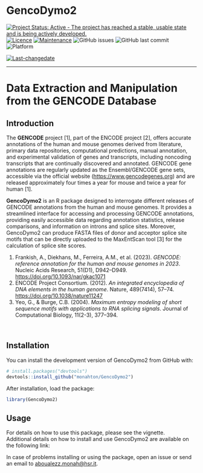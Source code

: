 
<!-- README.md is generated from README.Rmd. Please edit that file -->

# GencoDymo2

<!-- badges: start -->

[![Project Status: Active - The project has reached a stable, usable
state and is being actively
developed.](http://www.repostatus.org/badges/latest/active.svg)](http://www.repostatus.org/#active)
[![Licence](https://img.shields.io/badge/licence-GPL--3-blue.svg)](https://www.gnu.org/licenses/gpl-3.0.en.html)
[![Maintenance](https://img.shields.io/badge/Maintained%3F-yes-green.svg)](https://github.com/monahton)
![GitHub
issues](https://img.shields.io/github/issues/monahton/GencoDymo2)
![GitHub last
commit](https://img.shields.io/github/last-commit/monahton/GencoDymo2)
![Platform](https://img.shields.io/badge/platform-all-green)

[![Last-changedate](https://img.shields.io/badge/last%20change-2021--11--25-yellowgreen.svg)](/commits/master)
<!-- badges: end -->

------------------------------------------------------------------------

# Data Extraction and Manipulation from the GENCODE Database

## Introduction

The **GENCODE** project \[1\], part of the ENCODE project \[2\], offers
accurate annotations of the human and mouse genomes derived from
literature, primary data repositories, computational predictions, manual
annotation, and experimental validation of genes and transcripts,
including noncoding transcripts that are continually discovered and
annotated. GENCODE gene annotations are regularly updated as the
Ensembl/GENCODE gene sets, accessible via the official website
(<https://www.gencodegenes.org>) and are released approximately four
times a year for mouse and twice a year for human \[1\].​

**GencoDymo2** is an R package designed to interrogate different
releases of GENCODE annotations from the human and mouse genomes. It
provides a streamlined interface for accessing and processing GENCODE
annotations, providing easily accessible data regarding annotation
statistics, release comparisons, and information on introns and splice
sites. Moreover, GencoDymo2 can produce FASTA files of donor and
acceptor splice site motifs that can be directly uploaded to the
MaxEntScan tool \[3\] for the calculation of splice site scores.

1.  Frankish, A., Diekhans, M., Ferreira, A.M., et al. (2023). *GENCODE:
    reference annotation for the human and mouse genomes in 2023*.
    Nucleic Acids Research, 51(D1), D942–D949.
    <https://doi.org/10.1093/nar/gkac1071>​
2.  ENCODE Project Consortium. (2012). *An integrated encyclopedia of
    DNA elements in the human genome*. Nature, 489(7414), 57–74.
    <https://doi.org/10.1038/nature11247>​
3.  Yeo, G., & Burge, C.B. (2004). *Maximum entropy modeling of short
    sequence motifs with applications to RNA splicing signals*. Journal
    of Computational Biology, 11(2-3), 377–394.

<br>

## Installation

You can install the development version of GencoDymo2 from GitHub with:

``` r
# install.packages("devtools")
devtools::install_github("monahton/GencoDymo2")
```

After installation, load the package:

``` r
library(GencoDymo2)
```

## Usage

For details on how to use this package, please see the vignette.  
Additional details on how to install and use GencoDymo2 are available on
the following link:

In case of problems installing or using the package, open an issue or
send an email to <aboualezz.monah@hsr.it>.
